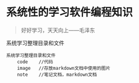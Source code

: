 # 系统性的学习软件编程知识

> 好好学习，天天向上——毛泽东

系统学习整理目录和文件

```
系统学习整理目录和文件
    code	//代码
    image	//存放markdown文档中使用的图片
    note	//笔记文档，markdown文档
```
